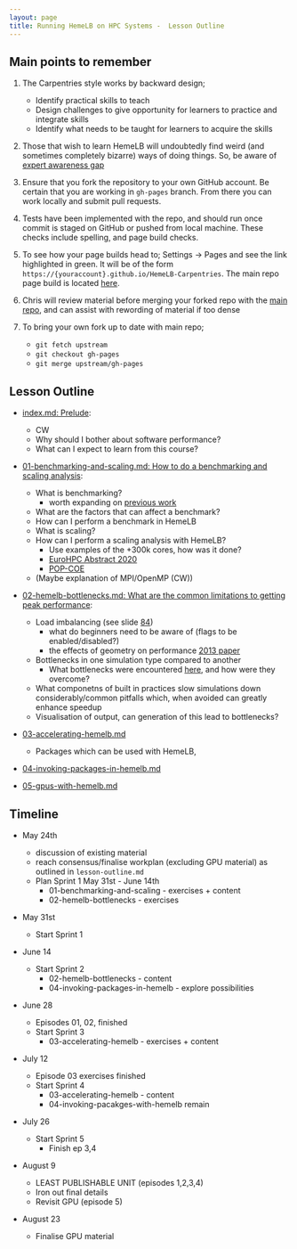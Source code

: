 ```yaml
---
layout: page
title: Running HemeLB on HPC Systems -  Lesson Outline
---
```


## Main points to remember

1. The Carpentries style works by backward design;
    - Identify practical skills to teach
    - Design challenges to give opportunity for learners to practice and integrate skills
    - Identify what needs to be taught for learners to acquire the skills 

2. Those that wish to learn HemeLB will undoubtedly find weird (and sometimes completely bizarre) 
   ways of doing things. So, be aware of 
   [expert awareness gap](https://carpentries.github.io/instructor-training/03-expertise/index.html#expertise-and-teaching)
   
3. Ensure that you fork the repository to your own GitHub account. Be certain that you are working in 
   `gh-pages` branch. From there you can work locally and submit pull requests.

4. Tests have been implemented with the repo, and should run once commit is staged on GitHub or pushed
   from local machine. These checks include spelling, and page build checks.

5. To see how your page builds head to; Settings -> Pages and see the link highlighted in green. It will 
   be of the form `https://{youraccount}.github.io/HemeLB-Carpentries`. The main repo page build is located
   [here](https://hemelb-dev.github.io/HemeLB-Carpentries/).

6. Chris will review material before merging your forked repo with the 
   [main repo](https://github.com/HemeLB-dev/HemeLB-Carpentries), and can assist with rewording of material if
   too dense

4. To bring your own fork up to date with main repo;
    - `git fetch upstream`
    - `git checkout gh-pages`
    - `git merge upstream/gh-pages`

## Lesson Outline

* [index.md: Prelude](index.md): 
    * CW
    * Why should I bother about software performance?
    * What can I expect to learn from this course?

* [01-benchmarking-and-scaling.md: How to do a benchmarking and scaling analysis](_episodes/01-benchmarking-and-scaling.md): 
    * What is benchmarking?
        - worth expanding on [previous work](https://fzj-jsc.github.io/tuning_lammps/03-benchmark-and-scaling/index.html)
    * What are the factors that can affect a benchmark?
    * How can I perform a benchmark in HemeLB
    * What is scaling?
    * How can I perform a scaling analysis with HemeLB?
        - Use examples of the +300k cores, how was it done?
        - [EuroHPC Abstract 2020](https://events.prace-ri.eu/event/1018/sessions/3644/attachments/1531/2780/EuroHPC2020_UpdatedAbstract_JMcCullough.pdf)
        - [POP-COE](https://pop-coe.eu/blog/190x-strong-scaling-speed-up-of-hemelb-simulation-on-supermuc-ng)
    * (Maybe explanation of MPI/OpenMP (CW))


* [02-hemelb-bottlenecks.md: What are the common limitations to getting peak performance](_episodes/02-hemelb-bottlenecks.md):
    * Load imbalancing (see slide [84](https://drive.google.com/file/d/1ZVhmfIC9lPhjTIxgnViKuH3NNAq_HfSt/view?usp=sharing))
        - what do beginners need to be aware of (flags to be enabled/disabled?)
        - the effects of geometry on performance [2013 paper](https://www.sciencedirect.com/science/article/pii/S1877750313000240?via%3Dihub)
    * Bottlenecks in one simulation type compared to another
        - What bottlenecks were encountered [here](https://www.compbiomed.eu/compbiomed-webinar-10/), and 
          how were they overcome?
    * What componetns of built in practices slow simulations down considerably/common pitfalls which, when avoided can
      greatly enhance speedup
    * Visualisation of output, can generation of this lead to bottlenecks?

* [03-accelerating-hemelb.md](_episodes/03-accelerating-hemelb.md)
    * Packages which can be used with HemeLB, 

* [04-invoking-packages-in-hemelb.md](_episodes/04-invoking-pacakges-in-hemelb.md)

* [05-gpus-with-hemelb.md](_episodes/05-gpus-with-hemelb.md)

## Timeline

- May 24th 
  - discussion of existing material
  - reach consensus/finalise workplan (excluding GPU material) as outlined in `lesson-outline.md`
  - Plan Sprint 1 May 31st - June 14th
    - 01-benchmarking-and-scaling - exercises + content
    - 02-hemelb-bottlenecks - exercises

- May 31st
  - Start Sprint 1

- June 14
  - Start Sprint 2
    - 02-hemelb-bottlenecks - content
    - 04-invoking-packages-in-hemelb - explore possibilities

- June 28
  - Episodes 01, 02, finished
  - Start Sprint 3
    - 03-accelerating-hemelb - exercises + content


- July 12
  - Episode 03 exercises finished
  - Start Sprint 4
    - 03-accelerating-hemelb - content
    - 04-invoking-pacakges-with-hemelb remain

- July 26
  - Start Sprint 5
    - Finish ep 3,4

- August 9
  - LEAST PUBLISHABLE UNIT (episodes 1,2,3,4)
  - Iron out final details
  - Revisit GPU (episode 5)

- August 23
  - Finalise GPU material